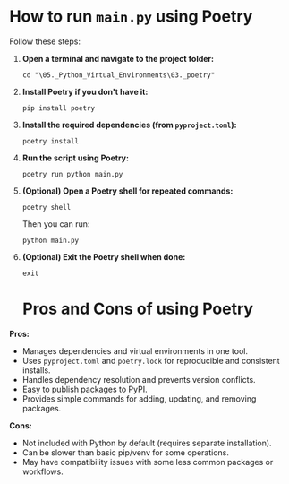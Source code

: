 # How to run `main.py` using Poetry

Follow these steps:

1. **Open a terminal and navigate to the project folder:**
   ```
   cd "\05._Python_Virtual_Environments\03._poetry"
   ```

2. **Install Poetry if you don't have it:**
   ```
   pip install poetry
   ```

3. **Install the required dependencies (from `pyproject.toml`):**
   ```
   poetry install
   ```

4. **Run the script using Poetry:**
   ```
   poetry run python main.py
   ```

5. **(Optional) Open a Poetry shell for repeated commands:**
   ```
   poetry shell
   ```
   Then you can run:
   ```
   python main.py
   ```

6. **(Optional) Exit the Poetry shell when done:**
   ```
   exit
   ```

   # Pros and Cons of using Poetry

**Pros:**
- Manages dependencies and virtual environments in one tool.
- Uses `pyproject.toml` and `poetry.lock` for reproducible and consistent installs.
- Handles dependency resolution and prevents version conflicts.
- Easy to publish packages to PyPI.
- Provides simple commands for adding, updating, and removing packages.

**Cons:**
- Not included with Python by default (requires separate installation).
- Can be slower than basic pip/venv for some operations.
- May have compatibility issues with some less common packages or workflows.